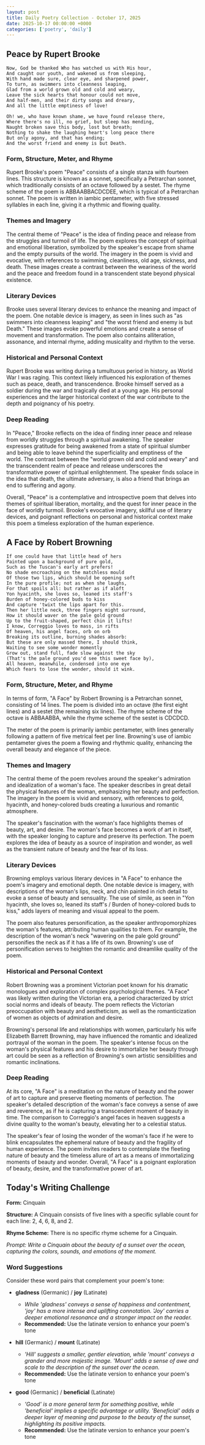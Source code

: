```yaml
---
layout: post
title: Daily Poetry Collection - October 17, 2025
date: 2025-10-17 00:00:00 +0000
categories: ['poetry', 'daily']
---
```


## Peace by Rupert Brooke

```
Now, God be thanked Who has watched us with His hour,
And caught our youth, and wakened us from sleeping,
With hand made sure, clear eye, and sharpened power,
To turn, as swimmers into cleanness leaping,
Glad from a world grown old and cold and weary,
Leave the sick hearts that honour could not move,
And half-men, and their dirty songs and dreary,
And all the little emptiness of love!

Oh! we, who have known shame, we have found release there,
Where there's no ill, no grief, but sleep has mending,
Naught broken save this body, lost but breath;
Nothing to shake the laughing heart's long peace there
But only agony, and that has ending;
And the worst friend and enemy is but Death.
```

### Form, Structure, Meter, and Rhyme

Rupert Brooke's poem "Peace" consists of a single stanza with fourteen lines. This structure is known as a sonnet, specifically a Petrarchan sonnet, which traditionally consists of an octave followed by a sestet. The rhyme scheme of the poem is ABBAABBACDCDEE, which is typical of a Petrarchan sonnet. The poem is written in iambic pentameter, with five stressed syllables in each line, giving it a rhythmic and flowing quality.

### Themes and Imagery

The central theme of "Peace" is the idea of finding peace and release from the struggles and turmoil of life. The poem explores the concept of spiritual and emotional liberation, symbolized by the speaker's escape from shame and the empty pursuits of the world. The imagery in the poem is vivid and evocative, with references to swimming, cleanliness, old age, sickness, and death. These images create a contrast between the weariness of the world and the peace and freedom found in a transcendent state beyond physical existence.

### Literary Devices

Brooke uses several literary devices to enhance the meaning and impact of the poem. One notable device is imagery, as seen in lines such as "as swimmers into cleanness leaping" and "the worst friend and enemy is but Death." These images evoke powerful emotions and create a sense of movement and transformation. The poem also contains alliteration, assonance, and internal rhyme, adding musicality and rhythm to the verse.

### Historical and Personal Context

Rupert Brooke was writing during a tumultuous period in history, as World War I was raging. This context likely influenced his exploration of themes such as peace, death, and transcendence. Brooke himself served as a soldier during the war and tragically died at a young age. His personal experiences and the larger historical context of the war contribute to the depth and poignancy of his poetry.

### Deep Reading

In "Peace," Brooke reflects on the idea of finding inner peace and release from worldly struggles through a spiritual awakening. The speaker expresses gratitude for being awakened from a state of spiritual slumber and being able to leave behind the superficiality and emptiness of the world. The contrast between the "world grown old and cold and weary" and the transcendent realm of peace and release underscores the transformative power of spiritual enlightenment. The speaker finds solace in the idea that death, the ultimate adversary, is also a friend that brings an end to suffering and agony.

Overall, "Peace" is a contemplative and introspective poem that delves into themes of spiritual liberation, mortality, and the quest for inner peace in the face of worldly turmoil. Brooke's evocative imagery, skillful use of literary devices, and poignant reflections on personal and historical context make this poem a timeless exploration of the human experience.

## A Face by Robert Browning

```
If one could have that little head of hers
Painted upon a background of pure gold,
Such as the Tuscan's early art prefers!
No shade encroaching on the matchless mould
Of those two lips, which should be opening soft
In the pure profile; not as when she laughs,
For that spoils all: but rather as if aloft
Yon hyacinth, she loves so, leaned its staff's
Burden of honey-colored buds to kiss
And capture 'twixt the lips apart for this.
Then her little neck, three fingers might surround,
How it should waver on the pale gold ground
Up to the fruit-shaped, perfect chin it lifts!
I know, Correggio loves to mass, in rifts
Of heaven, his angel faces, orb on orb
Breaking its outline, burning shades absorb:
But these are only massed there, I should think,
Waiting to see some wonder momently
Grow out, stand full, fade slow against the sky
(That's the pale ground you'd see this sweet face by),
All heaven, meanwhile, condensed into one eye
Which fears to lose the wonder, should it wink.
```

### Form, Structure, Meter, and Rhyme

In terms of form, "A Face" by Robert Browning is a Petrarchan sonnet, consisting of 14 lines. The poem is divided into an octave (the first eight lines) and a sestet (the remaining six lines). The rhyme scheme of the octave is ABBAABBA, while the rhyme scheme of the sestet is CDCDCD.

The meter of the poem is primarily iambic pentameter, with lines generally following a pattern of five metrical feet per line. Browning's use of iambic pentameter gives the poem a flowing and rhythmic quality, enhancing the overall beauty and elegance of the piece.

### Themes and Imagery

The central theme of the poem revolves around the speaker's admiration and idealization of a woman's face. The speaker describes in great detail the physical features of the woman, emphasizing her beauty and perfection. The imagery in the poem is vivid and sensory, with references to gold, hyacinth, and honey-colored buds creating a luxurious and romantic atmosphere.

The speaker's fascination with the woman's face highlights themes of beauty, art, and desire. The woman's face becomes a work of art in itself, with the speaker longing to capture and preserve its perfection. The poem explores the idea of beauty as a source of inspiration and wonder, as well as the transient nature of beauty and the fear of its loss.

### Literary Devices

Browning employs various literary devices in "A Face" to enhance the poem's imagery and emotional depth. One notable device is imagery, with descriptions of the woman's lips, neck, and chin painted in rich detail to evoke a sense of beauty and sensuality. The use of simile, as seen in "Yon hyacinth, she loves so, leaned its staff's / Burden of honey-colored buds to kiss," adds layers of meaning and visual appeal to the poem.

The poem also features personification, as the speaker anthropomorphizes the woman's features, attributing human qualities to them. For example, the description of the woman's neck "wavering on the pale gold ground" personifies the neck as if it has a life of its own. Browning's use of personification serves to heighten the romantic and dreamlike quality of the poem.

### Historical and Personal Context

Robert Browning was a prominent Victorian poet known for his dramatic monologues and exploration of complex psychological themes. "A Face" was likely written during the Victorian era, a period characterized by strict social norms and ideals of beauty. The poem reflects the Victorian preoccupation with beauty and aestheticism, as well as the romanticization of women as objects of admiration and desire.

Browning's personal life and relationships with women, particularly his wife Elizabeth Barrett Browning, may have influenced the romantic and idealized portrayal of the woman in the poem. The speaker's intense focus on the woman's physical features and his desire to immortalize her beauty through art could be seen as a reflection of Browning's own artistic sensibilities and romantic inclinations.

### Deep Reading

At its core, "A Face" is a meditation on the nature of beauty and the power of art to capture and preserve fleeting moments of perfection. The speaker's detailed description of the woman's face conveys a sense of awe and reverence, as if he is capturing a transcendent moment of beauty in time. The comparison to Correggio's angel faces in heaven suggests a divine quality to the woman's beauty, elevating her to a celestial status.

The speaker's fear of losing the wonder of the woman's face if he were to blink encapsulates the ephemeral nature of beauty and the fragility of human experience. The poem invites readers to contemplate the fleeting nature of beauty and the timeless allure of art as a means of immortalizing moments of beauty and wonder. Overall, "A Face" is a poignant exploration of beauty, desire, and the transformative power of art.

## Today's Writing Challenge

**Form:** Cinquain

**Structure:** A Cinquain consists of five lines with a specific syllable count for each line: 2, 4, 6, 8, and 2.

**Rhyme Scheme:** There is no specific rhyme scheme for a Cinquain.

*Prompt: Write a Cinquain about the beauty of a sunset over the ocean, capturing the colors, sounds, and emotions of the moment.*

### Word Suggestions

Consider these word pairs that complement your poem's tone:

- **gladness** (Germanic) / **joy** (Latinate)
  - *While 'gladness' conveys a sense of happiness and contentment, 'joy' has a more intense and uplifting connotation. 'Joy' carries a deeper emotional resonance and a stronger impact on the reader.*
  - **Recommended:** Use the latinate version to enhance your poem's tone

- **hill** (Germanic) / **mount** (Latinate)
  - *'Hill' suggests a smaller, gentler elevation, while 'mount' conveys a grander and more majestic image. 'Mount' adds a sense of awe and scale to the description of the sunset over the ocean.*
  - **Recommended:** Use the latinate version to enhance your poem's tone

- **good** (Germanic) / **beneficial** (Latinate)
  - *'Good' is a more general term for something positive, while 'beneficial' implies a specific advantage or utility. 'Beneficial' adds a deeper layer of meaning and purpose to the beauty of the sunset, highlighting its positive impacts.*
  - **Recommended:** Use the latinate version to enhance your poem's tone
